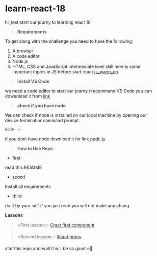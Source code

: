 # learn-react-18
hi ,lest start our journy to learning react 18

>  **Requirements**

To get along with the challenge you need to have the following:

1. A browser
2. A code editor
3. Node.js
4. HTML, CSS and JavaScript intermediate level skill
here is some important topics in JS before start react [js_warm_up](https://github.com/ESSAMMOHAMED1/js_warm_up.git)


> **Install VS Code**

we need a code editor to start our journy i recommend VS Code
you can dowenload it from  [link](https://code.visualstudio.com/download)



> **check if you have node**

We can check if node is installed on our local machine by opening our device terminal or command prompt.
```sh
node -v
```
if you dont have node download it for link [node.js](https://nodejs.org/en/)





> **How to Use Repo**

 - first 

read this README

 - scond

 Install all requirements
 - third

do it by your self 
if you just read you will  not make any chang 


  **Lessons**
  
> ⭐First lesson👉  [Creat first component ](https://654785cbe8bd083f020e0abf--emoblog.netlify.app/new%20post.html)

> ⭐Second lesson👉 [React props](https://654785cbe8bd083f020e0abf--emoblog.netlify.app/newpost_2)

star this repo and wait it will be so good ⭐💜





